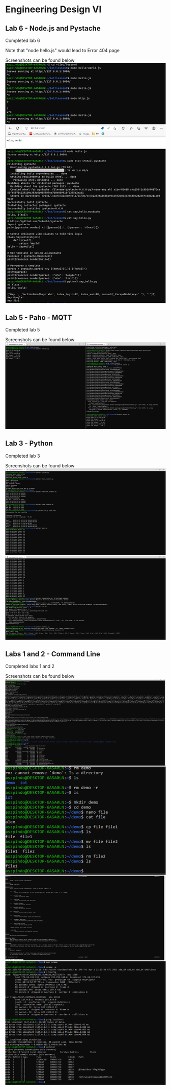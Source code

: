# Engineering Design VI

## Lab 6 - Node.js and Pystache
Completed lab 6 

Note that "node hello.js" would lead to Error 404 page

Screenshots can be found below
![Lab_6_Screenshot_1.png](https://github.com/aszpindo/Engineering-Design-6/blob/main/Lab_Images/Lab_6_Screenshot_1.png)
![Lab_6_Screenshot_2.png](https://github.com/aszpindo/Engineering-Design-6/blob/main/Lab_Images/Lab_6_Screenshot_2.png)
![Lab_6_Screenshot_3.png](https://github.com/aszpindo/Engineering-Design-6/blob/main/Lab_Images/Lab_6_Screenshot_3.png)

## Lab 5 - Paho - MQTT
Completed lab 5 

Screenshots can be found below
![Lab_5_Screenshot_1.png](https://github.com/aszpindo/Engineering-Design-6/blob/main/Lab_Images/Lab_5_Screenshot_1.png)

## Lab 3 - Python
Completed lab 3 

Screenshots can be found below
![Lab_3_Screenshot_1.png](https://github.com/aszpindo/Engineering-Design-6/blob/main/Lab_Images/Lab_3_Screenshot_1.png)
![Lab_3_Screenshot_2.png](https://github.com/aszpindo/Engineering-Design-6/blob/main/Lab_Images/Lab_3_Screenshot_2.png)

## Labs 1 and 2 - Command Line
Completed labs 1 and 2 

Screenshots can be found below
![Lab_1_Screenshot_1.png](https://github.com/aszpindo/Engineering-Design-6/blob/main/Lab_Images/Lab_1_Screenshot_1.png)
![Lab_1_Screenshot_2.png](https://github.com/aszpindo/Engineering-Design-6/blob/main/Lab_Images/Lab_1_Screenshot_2.png)
![Lab_1_Screenshot_3.png](https://github.com/aszpindo/Engineering-Design-6/blob/main/Lab_Images/Lab_1_Screenshot_3.png)
![Lab_1_Screenshot_4.png](https://github.com/aszpindo/Engineering-Design-6/blob/main/Lab_Images/Lab_1_Screenshot_4.png)
